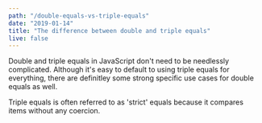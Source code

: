 ```yaml
---
path: "/double-equals-vs-triple-equals"
date: "2019-01-14"
title: "The difference between double and triple equals"
live: false
---
```


Double and triple equals in JavaScript don't need to be needlessly complicated. Although it's easy to default to using triple equals for everything, there are definitley some strong specific use cases for double equals as well.

Triple equals is often referred to as 'strict' equals because it compares items without any coercion.
